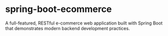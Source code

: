 # spring-boot-ecommerce
A full-featured, RESTful e-commerce web application built with Spring Boot that demonstrates modern backend development practices.
